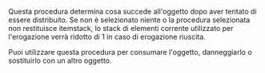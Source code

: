 Questa procedura determina cosa succede all'oggetto dopo aver tentato di essere distribuito. Se non è selezionato niente o la procedura selezionata non restituisce itemstack, lo stack di elementi corrente utilizzato per l'erogazione verrà ridotto di 1 in caso di erogazione riuscita.

Puoi utilizzare questa procedura per consumare l'oggetto, danneggiarlo o sostituirlo con un altro oggetto.